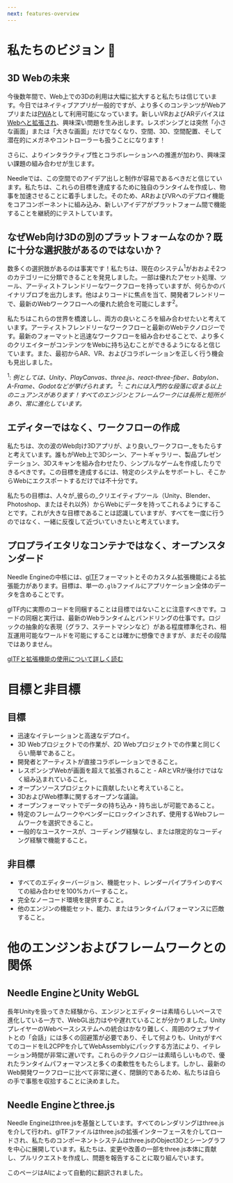 ```yaml
---
next: features-overview
---
```


# 私たちのビジョン 🔮

## 3D Webの未来

今後数年間で、Web上での3Dの利用は大幅に拡大すると私たちは信じています。今日ではネイティブアプリが一般的ですが、より多くのコンテンツがWebアプリまたは[PWA](https://web.dev/progressive-web-apps/)として利用可能になっています。新しいVRおよびARデバイスは[Webへと拡張され](https://immersive-web.github.io/webxr-samples/)、興味深い問題を生み出します。レスポンシブとは突然「小さな画面」または「大きな画面」だけでなくなり、空間、3D、空間配置、そして潜在的にメガネやコントローラーも扱うことになります！

さらに、よりインタラクティブ性とコラボレーションへの推進が加わり、興味深い課題の組み合わせが生じます。

Needleでは、この空間でのアイデア出しと制作が容易であるべきだと信じています。私たちは、これらの目標を達成するために独自のランタイムを作成し、物事を加速させることに着手しました。そのため、ARおよびVRへのデプロイ機能をコアコンポーネントに組み込み、新しいアイデアがプラットフォーム間で機能することを継続的にテストしています。

## なぜWeb向け3Dの別のプラットフォームなのか？既に十分な選択肢があるのではないか？

数多くの選択肢があるのは事実です！私たちは、現在のシステム<sup>1</sup>がおおよそ2つのカテゴリーに分類できることを発見しました。一部は優れたアセット処理、ツール、アーティストフレンドリーなワークフローを持っていますが、何らかのバイナリブロブを出力します。他はよりコードに焦点を当て、開発者フレンドリーで、最新のWebワークフローへの優れた統合を可能にします<sup>2</sup>。

私たちはこれらの世界を橋渡しし、両方の良いところを組み合わせたいと考えています。アーティストフレンドリーなワークフローと最新のWebテクノロジーです。最新のフォーマットと迅速なワークフローを組み合わせることで、より多くのクリエイターがコンテンツをWebに持ち込むことができるようになると信じています。また、最初からAR、VR、およびコラボレーションを正しく行う機会も見出しました。

<sup>1</sup>: _例としては、Unity、PlayCanvas、three.js、react-three-fiber、Babylon、A-Frame、Godotなどが挙げられます。_
<sup>2</sup>: _これには入門的な段落に収まる以上のニュアンスがあります！すべてのエンジンとフレームワークには長所と短所があり、常に進化しています。_

## エディターではなく、ワークフローの作成

私たちは、次の波のWeb向け3Dアプリが、より良い_ワークフロー_をもたらすと考えています。誰もがWeb上で3Dシーン、アートギャラリー、製品プレゼンテーション、3Dスキャンを組み合わせたり、シンプルなゲームを作成したりできるべきです。この目標を達成するには、特定のシステムをサポートし、そこからWebにエクスポートするだけでは不十分です。

私たちの目標は、人々が_彼らの_クリエイティブツール（Unity、Blender、Photoshop、またはそれ以外）からWebにデータを持ってこれるようにすることです。これが大きな目標であることは認識していますが、すべてを一度に行うのではなく、一緒に反復して近づいていきたいと考えています。

## プロプライエタリなコンテナではなく、オープンスタンダード

Needle Engineの中核には、[glTF](https://registry.khronos.org/glTF/specs/2.0/glTF-2.0.html)フォーマットとそのカスタム拡張機能による拡張能力があります。目標は、単一の`.glb`ファイルにアプリケーション全体のデータを含めることです。

glTF内に実際のコードを同梱することは目標ではないことに注意すべきです。コードの同梱と実行は、最新のWebランタイムとバンドリングの仕事です。ロジックの抽象的な表現（グラフ、ステートマシンなど）がある程度標準化され、相互運用可能なワールドを可能にすることは確かに想像できますが、まだその段階ではありません。

[glTFと拡張機能の使用について詳しく読む](./technical-overview.md)

# 目標と非目標

## 目標
- 迅速なイテレーションと高速なデプロイ。
- 3D Webプロジェクトでの作業が、2D Webプロジェクトでの作業と同じくらい簡単であること。
- 開発者とアーティストが直接コラボレーションできること。
- レスポンシブWebが画面を超えて拡張されること - ARとVRが後付けではなく組み込まれていること。
- オープンソースプロジェクトに貢献したいと考えていること。
- 3DおよびWeb標準に関するオープンな議論。
- オープンフォーマットでデータの持ち込み・持ち出しが可能であること。
- 特定のフレームワークやベンダーにロックインされず、使用するWebフレームワークを選択できること。
- 一般的なユースケースが、コーディング経験なし、または限定的なコーディング経験で機能すること。

## 非目標
- すべてのエディターバージョン、機能セット、レンダーパイプラインのすべての組み合わせを100%カバーすること。
- 完全なノーコード環境を提供すること。
- 他のエンジンの機能セット、能力、またはランタイムパフォーマンスに匹敵すること。

# 他のエンジンおよびフレームワークとの関係

## Needle EngineとUnity WebGL

長年Unityを扱ってきた経験から、エンジンとエディターは素晴らしいペースで進化している一方で、WebGL出力はやや遅れていることが分かりました。UnityプレイヤーのWebベースシステムへの統合はかなり難しく、周囲のウェブサイトとの「会話」には多くの回避策が必要であり、そして何よりも、UnityがすべてのコードをIL2CPPを介してWebAssemblyにパックする方法により、イテレーション時間が非常に遅いです。これらのテクノロジーは素晴らしいもので、優れたランタイムパフォーマンスと多くの柔軟性をもたらします。しかし、最新のWeb開発ワークフローに比べて非常に遅く、閉鎖的であるため、私たちは自らの手で事態を収拾することに決めました。

## Needle Engineとthree.js

Needle Engineはthree.jsを基盤としています。すべてのレンダリングはthree.jsを介して行われ、glTFファイルはthree.jsの拡張インターフェースを介してロードされ、私たちのコンポーネントシステムはthree.jsのObject3Dとシーングラフを中心に展開しています。私たちは、変更や改善の一部をthree.js本体に貢献し、プルリクエストを作成し、問題を報告することに取り組んでいます。


このページはAIによって自動的に翻訳されました。